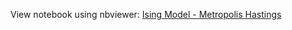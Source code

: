 View notebook using nbviewer: [Ising Model - Metropolis Hastings](https://nbviewer.jupyter.org/github/MSeeker1340/demos/blob/master/Ising-model/Ising%20Model%20-%20Metropolis%20Hastings.ipynb)
